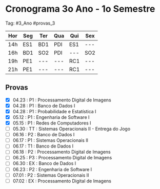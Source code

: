 # Cronograma 3o Ano - 1o Semestre

Tag: #3_Ano #provas_3

| Hor | Seg | Ter | Qua | Qui | Sex |
| --- | --- | --- | --- | --- | --- |
| 14h | ES1 | BD1 | PDI | ES1 | --- |
| 16h | BD1 | SO2 | PDI | --- | SO2 |
| 19h | PE1 | --- | --- | RC1 | --- |
| 21h | PE1 | --- | --- | RC1 | --- |

## **Provas**

- [x] 04.23 : P1 : Processamento Digital de Imagens
- [x] 04.28 : P1 : Banco de Dados I
- [x] 04.28 : P1 : Probabilidade e Estatística I
- [x] 05.12 : P1 : Engenharia de Software I
- [x] 05.15 : P1 : Redes de Computadores I
- [ ] 05.30 : TT : Sistemas Operacionais II - Entrega do Jogo
- [ ] 06.16 : P2 : Banco de Dados I
- [ ] 06.17 : P1 : Sistemas Operacionais II
- [ ] 06.17 : T1 : Banco de Dados I
- [ ] 06.18 : P2 : Processamento Digital de Imagens
- [ ] 06.25 : P3 : Processamento Digital de Imagens
- [ ] 06.30 : EX : Banco de Dados I
- [ ] 06.23 : P2 : Engenharia de Software I
- [ ] 07.01 : P2 : Sistemas Operacionais II
- [ ] 07.02 : EX : Processamento Digital de Imagens